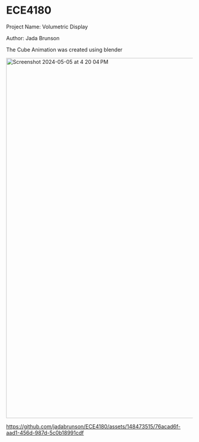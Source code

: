 # ECE4180

Project Name: Volumetric Display

Author: Jada Brunson





The Cube Animation was created using blender

<img width="974" alt="Screenshot 2024-05-05 at 4 20 04 PM" src="https://github.com/jadabrunson/ECE4180/assets/148473515/d812f904-5e5d-4b4c-a426-ee6807b5ded7">




https://github.com/jadabrunson/ECE4180/assets/148473515/76acad6f-aad1-456d-987d-5c0b18991cdf



